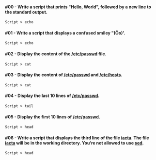 #### #00 - Write a script that prints "Hello, World", followed by a new line to the standard output.
`Script > echo`

#### #01 - Write a script that displays a confused smiley "(Ôo)'.
`Script > echo`

#### #02 - Display the content of the [/etc/passwd]() file.
`Script > cat`

#### #03 - Display the content of [/etc/passwd]() and [/etc/hosts]().
`Script > cat`

#### #04 - Display the last 10 lines of [/etc/passwd]().
`Script > tail`

#### #05 - Display the first 10 lines of [/etc/passwd]().
`Script > head`

#### #06 - Write a script that displays the third line of the file [iacta](). The file [iacta]() will be in the working directory. You’re not allowed to use [sed]().
`Script > head`
